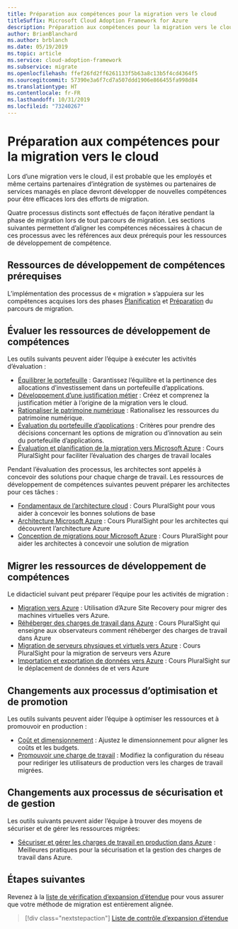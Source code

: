 ```yaml
---
title: Préparation aux compétences pour la migration vers le cloud
titleSuffix: Microsoft Cloud Adoption Framework for Azure
description: Préparation aux compétences pour la migration vers le cloud
author: BrianBlanchard
ms.author: brblanch
ms.date: 05/19/2019
ms.topic: article
ms.service: cloud-adoption-framework
ms.subservice: migrate
ms.openlocfilehash: ffef26fd2ff6261133f5b63a8c13b5f4cd4364f5
ms.sourcegitcommit: 57390e3a6f7cd7a507ddd1906e866455fa998d84
ms.translationtype: HT
ms.contentlocale: fr-FR
ms.lasthandoff: 10/31/2019
ms.locfileid: "73240267"
---
```

# <a name="skills-readiness-for-cloud-migration"></a>Préparation aux compétences pour la migration vers le cloud

Lors d’une migration vers le cloud, il est probable que les employés et même certains partenaires d’intégration de systèmes ou partenaires de services managés en place devront développer de nouvelles compétences pour être efficaces lors des efforts de migration.

Quatre processus distincts sont effectués de façon itérative pendant la phase de migration lors de tout parcours de migration. Les sections suivantes permettent d’aligner les compétences nécessaires à chacun de ces processus avec les références aux deux prérequis pour les ressources de développement de compétence.

## <a name="prerequisites-skilling-resources"></a>Ressources de développement de compétences prérequises

L’implémentation des processus de « migration » s’appuiera sur les compétences acquises lors des phases [Planification](../../strategy/suggested-skills.md) et [Préparation](../../organize/suggested-skills.md) du parcours de migration.

## <a name="assess-skilling-resources"></a>Évaluer les ressources de développement de compétences

Les outils suivants peuvent aider l’équipe à exécuter les activités d’évaluation :

- [Équilibrer le portefeuille](./balance-the-portfolio.md) : Garantissez l’équilibre et la pertinence des allocations d’investissement dans un portefeuille d’applications.
- [Développement d’une justification métier](../../strategy/cloud-migration-business-case.md) : Créez et comprenez la justification métier à l’origine de la migration vers le cloud.
- [Rationaliser le patrimoine numérique](../../digital-estate/rationalize.md) : Rationalisez les ressources du patrimoine numérique.
- [Évaluation du portefeuille d’applications](https://docs.microsoft.com/learn/modules/app-and-infra-migration-and-modernization) : Critères pour prendre des décisions concernant les options de migration ou d’innovation au sein du portefeuille d’applications.
- [Évaluation et planification de la migration vers Microsoft Azure](https://www.pluralsight.com/courses/microsoft-azure-migration-assessing-planning) : Cours PluralSight pour faciliter l’évaluation des charges de travail locales

Pendant l’évaluation des processus, les architectes sont appelés à concevoir des solutions pour chaque charge de travail. Les ressources de développement de compétences suivantes peuvent préparer les architectes pour ces tâches :

- [Fondamentaux de l’architecture cloud](https://app.pluralsight.com/library/courses/cloud-architecture-foundations) : Cours PluralSight pour vous aider à concevoir les bonnes solutions de base
- [Architecture Microsoft Azure](https://app.pluralsight.com/library/courses/cloud-architecture-foundations) : Cours PluralSight pour les architectes qui découvrent l’architecture Azure
- [Conception de migrations pour Microsoft Azure](https://app.pluralsight.com/library/courses/cloud-architecture-foundations) : Cours PluralSight pour aider les architectes à concevoir une solution de migration

## <a name="migrate-skilling-resources"></a>Migrer les ressources de développement de compétences

Le didacticiel suivant peut préparer l’équipe pour les activités de migration :

- [Migration vers Azure](https://docs.microsoft.com/azure/site-recovery/migrate-tutorial-on-premises-azure) : Utilisation d’Azure Site Recovery pour migrer des machines virtuelles vers Azure.
- [Réhéberger des charges de travail dans Azure](https://aka.ms/rehostcourse) : Cours PluralSight qui enseigne aux observateurs comment réhéberger des charges de travail dans Azure
- [Migration de serveurs physiques et virtuels vers Azure](https://app.pluralsight.com/library/courses/microsoft-azure-migrating-physical-virtual-servers/table-of-contents) : Cours PluralSight pour la migration de serveurs vers Azure
- [Importation et exportation de données vers Azure](https://app.pluralsight.com/library/courses/microsoft-azure-import-export-data/table-of-contents) : Cours PluralSight sur le déplacement de données de et vers Azure

## <a name="optimize-and-promote-process-changes"></a>Changements aux processus d’optimisation et de promotion

Les outils suivants peuvent aider l’équipe à optimiser les ressources et à promouvoir en production :

- [Coût et dimensionnement](../azure-best-practices/migrate-best-practices-costs.md) : Ajustez le dimensionnement pour aligner les coûts et les budgets.
- [Promouvoir une charge de travail](../azure-best-practices/migrate-best-practices-networking.md) : Modifiez la configuration du réseau pour rediriger les utilisateurs de production vers les charges de travail migrées.

## <a name="secure-and-manage-process-changes"></a>Changements aux processus de sécurisation et de gestion

Les outils suivants peuvent aider l’équipe à trouver des moyens de sécuriser et de gérer les ressources migrées:

- [Sécuriser et gérer les charges de travail en production dans Azure](../azure-best-practices/migrate-best-practices-security-management.md) : Meilleures pratiques pour la sécurisation et la gestion des charges de travail dans Azure.

## <a name="next-steps"></a>Étapes suivantes

Revenez à la [liste de vérification d’expansion d’étendue](./index.md) pour vous assurer que votre méthode de migration est entièrement alignée.

> [!div class="nextstepaction"]
> [Liste de contrôle d’expansion d’étendue](./index.md)
